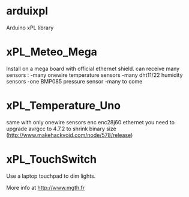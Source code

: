 arduixpl
========

Arduino xPL library

xPL_Meteo_Mega
==============
Install on a mega board with official ethernet shield.
can receive many sensors :
-many onewire temperature sensors
-many dht11/22 humidity sensors
-one BMP085 pressure sensor
-many to come


xPL_Temperature_Uno
===================
same with only onewire sensors enc enc28j60 ethernet
you need to upgrade avrgcc to 4.7.2 to shrink binary size (http://www.makehackvoid.com/node/578/release)


xPL_TouchSwitch
===============
Use a laptop touchpad to dim lights.

More info at http://www.mgth.fr
